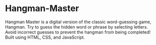 # Hangman-Master
Hangman Master is a digital version of the classic word-guessing game, Hangman. Try to guess the hidden word or phrase by selecting letters. Avoid incorrect guesses to prevent the hangman from being completed! Built using HTML, CSS, and JavaScript.
